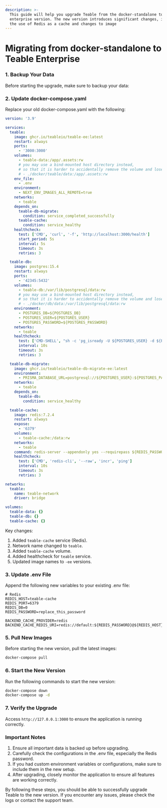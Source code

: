 ```yaml
---
description: >-
  This guide will help you upgrade Teable from the docker-standalone to the
  enterprise version. The new version introduces significant changes, including
  the use of Redis as a cache and changes to image
---
```


# Migrating from docker-standalone to Teable Enterprise

### 1. Backup Your Data

Before starting the upgrade, make sure to backup your data:

### 2. Update docker-compose.yaml

Replace your old docker-compose.yaml with the following:

```yaml
version: '3.9'

services:
  teable:
    image: ghcr.io/teableio/teable-ee:latest
    restart: always
    ports:
      - '3000:3000'
    volumes:
      - teable-data:/app/.assets:rw
      # you may use a bind-mounted host directory instead,
      # so that it is harder to accidentally remove the volume and lose all your data!
      # - ./docker/teable/data:/app/.assets:rw
    env_file:
      - .env
    environment:
      - NEXT_ENV_IMAGES_ALL_REMOTE=true
    networks:
      - teable
    depends_on:
      teable-db-migrate:
        condition: service_completed_successfully
      teable-cache:
        condition: service_healthy
    healthcheck:
      test: ['CMD', 'curl', '-f', 'http://localhost:3000/health']
      start_period: 5s
      interval: 5s
      timeout: 3s
      retries: 3

  teable-db:
    image: postgres:15.4
    restart: always
    ports:
      - '42345:5432'
    volumes:
      - teable-db:/var/lib/postgresql/data:rw
      # you may use a bind-mounted host directory instead,
      # so that it is harder to accidentally remove the volume and lose all your data!
      # - ./docker/db/data:/var/lib/postgresql/data:rw
    environment:
      - POSTGRES_DB=${POSTGRES_DB}
      - POSTGRES_USER=${POSTGRES_USER}
      - POSTGRES_PASSWORD=${POSTGRES_PASSWORD}
    networks:
      - teable
    healthcheck:
      test: ['CMD-SHELL', "sh -c 'pg_isready -U ${POSTGRES_USER} -d ${POSTGRES_DB}'"]
      interval: 10s
      timeout: 3s
      retries: 3

  teable-db-migrate:
    image: ghcr.io/teableio/teable-db-migrate-ee:latest
    environment:
      - PRISMA_DATABASE_URL=postgresql://${POSTGRES_USER}:${POSTGRES_PASSWORD}@${POSTGRES_HOST}:${POSTGRES_PORT}/${POSTGRES_DB}
    networks:
      - teable
    depends_on:
      teable-db:
        condition: service_healthy

  teable-cache:
    image: redis:7.2.4
    restart: always
    expose:
      - '6379'
    volumes:
      - teable-cache:/data:rw
    networks:
      - teable
    command: redis-server --appendonly yes --requirepass ${REDIS_PASSWORD}
    healthcheck:
      test: ['CMD', 'redis-cli', '--raw', 'incr', 'ping']
      interval: 10s
      timeout: 3s
      retries: 3

networks:
  teable:
    name: teable-network
    driver: bridge

volumes:
  teable-data: {}
  teable-db: {}
  teable-cache: {}

```

Key changes:

1. Added `teable-cache` service (Redis).
2. Network name changed to `teable`.
3. Added `teable-cache` volume.
4. Added healthcheck for `teable` service.
5. Updated image names to `-ee` versions.

### 3. Update .env File

&#x20;Append the following new variables to your existing .env file:

```env
# Redis
REDIS_HOST=teable-cache
REDIS_PORT=6379
REDIS_DB=0
REDIS_PASSWORD=replace_this_password

BACKEND_CACHE_PROVIDER=redis
BACKEND_CACHE_REDIS_URI=redis://default:${REDIS_PASSWORD}@${REDIS_HOST}:${REDIS_PORT}/${REDIS_DB}
```

### 5. Pull New Images

Before starting the new version, pull the latest images:

```bash
docker-compose pull
```

### 6. Start the New Version

Run the following commands to start the new version:

```bash
docker-compose down
docker-compose up -d
```

### 7. Verify the Upgrade

Access `http://127.0.0.1:3000` to ensure the application is running correctly.

### Important Notes

1. Ensure all important data is backed up before upgrading.
2. Carefully check the configurations in the .env file, especially the Redis password.
3. If you had custom environment variables or configurations, make sure to include them in the new setup.
4. After upgrading, closely monitor the application to ensure all features are working correctly.

By following these steps, you should be able to successfully upgrade Teable to the new version. If you encounter any issues, please check the logs or contact the support team.
